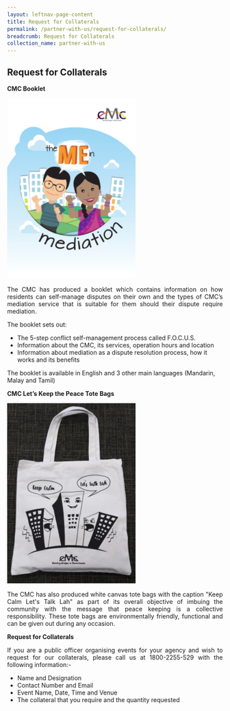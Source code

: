 ```yaml
---
layout: leftnav-page-content
title: Request for Collaterals
permalink: /partner-with-us/request-for-collaterals/
breadcrumb: Request for Collaterals
collection_name: partner-with-us
---
```


Request for Collaterals
---

**CMC Booklet**<br>
<div class="image"><img src="/images/1504168510628.png/" style="width: 300px"></div>


<p style="text-align: justify">The CMC has produced a booklet which contains information on how residents can self-manage disputes on their own and the types of CMC’s mediation service that is suitable for them should their dispute require mediation.</p>

The booklet sets out:
* The 5-step conflict self-management process called F.O.C.U.S.
* Information about the CMC, its services, operation hours and location
* Information about mediation as a dispute resolution process, how it works and its benefits  

The booklet is available in English and 3 other main languages (Mandarin, Malay and Tamil)

**CMC Let’s Keep the Peace Tote Bags**<br>
<div class="image"><img src="/images/1546416937814.png/" style="width: 300px"></div>

<p style="text-align: justify">The CMC has also produced white canvas tote bags with the caption "Keep Calm Let's Talk Lah" as part of its overall objective of imbuing the community with the message that peace keeping is a collective responsibility. These tote bags are environmentally friendly, functional and can be given out during any occasion.</p>

**Request for Collaterals**

<p style="text-align: justify">If you are a public officer organising events for your agency and wish to request for our collaterals, please call us at 1800-2255-529 with the following information:-</p>

* Name and Designation
* Contact Number and Email
* Event Name, Date, Time and Venue  
* The collateral that you require and the quantity requested 
